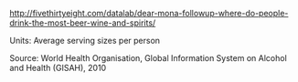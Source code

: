 http://fivethirtyeight.com/datalab/dear-mona-followup-where-do-people-drink-the-most-beer-wine-and-spirits/

Units: Average serving sizes per person

Source: World Health Organisation, Global Information System on Alcohol and Health (GISAH), 2010
